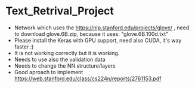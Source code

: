 # Text_Retrival_Project

* Network which uses the https://nlp.stanford.edu/projects/glove/ ,
need to download glove.6B.zip, because it uses: "glove.6B.100d.txt"
* Please install the Keras with GPU support, need also CUDA, it's way faster :)
* It is not working correctly but it is working.
* Needs to use also the validation data
* Needs to change the NN structure/layers
* Good aproach to implement https://web.stanford.edu/class/cs224n/reports/2761153.pdf
